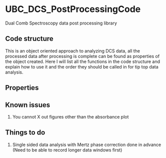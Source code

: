 # UBC_DCS_PostProcessingCode
Dual Comb Spectroscopy data post processing library

## Code structure
This is an object oriented approach to analyzing DCS data, all the processed data after processing is complete can be found as 
properties of the object created. Here I will list all the functions in the code structure and explain how to use it and the order they should be called in for tip top data analysis.

## Properties

## Known issues
1. You cannot X out figures other than the absorbance plot

## Things to do
1. Single sided data analysis with Mertz phase correction done in advance (Need to be able to record longer data windows first)


